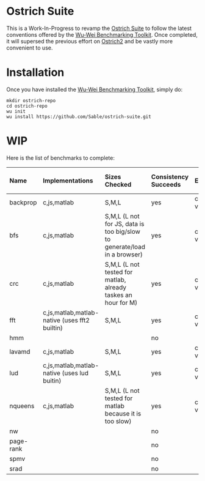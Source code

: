 # Ostrich Suite

This is a Work-In-Progress to revamp the [Ostrich Suite](https://github.com/Sable/Ostrich) to follow the latest conventions offered by the [Wu-Wei Benchmarking Toolkit](https://github.com/Sable/wu-wei-benchmarking-toolkit). Once completed, it will supersed the previous effort on [Ostrich2](https://github.com/Sable/Ostrich2) and be vastly more convenient to use. 

# Installation

Once you have installed the [Wu-Wei Benchmarking Toolkit](https://github.com/Sable/wu-wei-handbook#installing-the-tools), simply do: 

    mkdir ostrich-repo
    cd ostrich-repo
    wu init
    wu install https://github.com/Sable/ostrich-suite.git
    
# WIP

Here is the list of benchmarks to complete:

| Name         | Implementations   | Sizes Checked | Consistency Succeeds    | Environments Tested | Platforms Tested | Listed in [Available Artifacts](https://github.com/Sable/wu-wei-handbook/blob/master/list-available-artifacts.md)  |
| :--------    | :---------------- | :------------ | :---------------------- | :------------------ | :--------------- | :----------------------------- |
| backprop     | c,js,matlab       |  S,M,L        | yes                     | chrome,firefox,matlab-vm,native,node,safari |  osx              | yes                            |
| bfs          | c,js,matlab       |  S,M,L (L not for JS, data is too big/slow to generate/load in a browser)        | yes                     | chrome,firefox,native,node,safari,matlab-vm,octave       | osx              | yes                             |
| crc          | c,js,matlab       | S,M,L (L not tested for matlab, already taskes an hour for M) | yes | chrome,firefox,matlab-vm,native,node,safari | osx | yes
| fft          | c,js,matlab,matlab-native (uses fft2 builtin) | S,M,L | yes                  | chrome,firefox,matlab-vm,native,node,safari |osx| yes| 
| hmm          |                   |               | no                      |                     |                  | no                             |
| lavamd       | c,js,matlab       | S,M,L         | yes                     | chrome,firefox,matlab-vm,native,node,safari |    osx | yes                          |
| lud          | c,js,matlab,matlab-native (uses lud buitin)   | S,M,L | yes  | chrome,firefox,matlab-vm,native,node,safari              | osx               | yes                             |
| nqueens      | c,js,matlab       |  S,M,L (L not tested for matlab because it is too slow) | yes                      | chrome,firefox,matlab-vm,native,node,safari                    | osx         | yes                             |
| nw           |                   |               | no                      |                     |                  | no                             |
| page-rank    |                   |               | no                      |                     |                  | no                             |
| spmv         |                   |               | no                      |                     |                  | no                             |
| srad         |                   |               | no                      |                     |                  | no                             |

